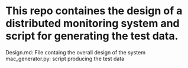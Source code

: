 # This repo containes the design of a distributed monitoring system and script for generating the test data.

Design.md: File containg the overall design of the system   
mac_generator.py: script producing the test data